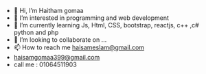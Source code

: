 - 👋 Hi, I’m Haitham gomaa
- 👀 I’m interested in programming and web development
- 🌱 I’m currently learning  Js, Html, CSS, bootstrap, reactjs, c++ ,c# python and php 
- 💞️ I’m looking to collaborate on ...
- 📫 How to reach me haisameslam@gmail.com 
- haisamgomaa399@gmail.com
- call me :  01064511903

<!---
Haithamgomaa/Haithamgomaa is a ✨ special ✨ repository because its `README.md` (this file) appears on your GitHub profile.
You can click the Preview link to take a look at your changes.
--->
